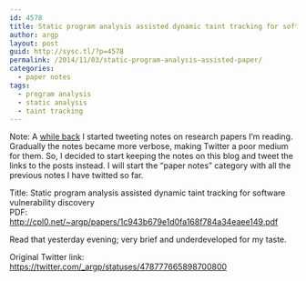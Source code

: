 ```yaml
---
id: 4578
title: Static program analysis assisted dynamic taint tracking for software vulnerability discovery
author: argp
layout: post
guid: http://sysc.tl/?p=4578
permalink: /2014/11/03/static-program-analysis-assisted-paper/
categories:
  - paper notes
tags:
  - program analysis
  - static analysis
  - taint tracking
---
```

Note: A <a href="https://twitter.com/_argp/statuses/478777665898700800" target="_blank">while back</a> I started tweeting notes on research papers I&#8217;m reading. Gradually the notes became more verbose, making Twitter a poor medium for them. So, I decided to start keeping the notes on this blog and tweet the links to the posts instead. I will start the &#8220;paper notes&#8221; category with all the previous notes I have twitted so far.

Title: Static program analysis assisted dynamic taint tracking for software vulnerability discovery  
PDF: <a href="http://cpl0.net/~argp/papers/1c943b679e1d0fa168f784a34eaee149.pdf" target="_blank">http://cpl0.net/~argp/papers/1c943b679e1d0fa168f784a34eaee149.pdf</a>

Read that yesterday evening; very brief and underdeveloped for my taste.

Original Twitter link: <a href="https://twitter.com/_argp/statuses/478777665898700800" target="_blank">https://twitter.com/_argp/statuses/478777665898700800</a>
